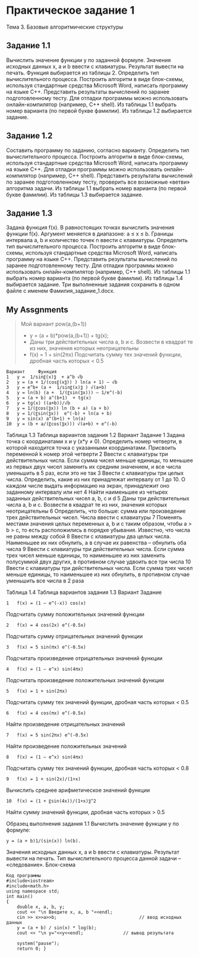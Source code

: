 # Практическое задание 1

Тема 3. Базовые алгоритмические структуры
## Задание 1.1
Вычислить значение функции y по заданной формуле. Значения исходных данных x, a и b ввести с клавиатуры. Результат вывести на печать. Функция выбирается из таблицы 2.
Определить тип вычислительного процесса. Построить алгоритм в виде блок-схемы, используя стандартные средства Microsoft Word, написать программу на языке С++. Представить результаты вычислений по заранее подготовленному тесту.
Для отладки программы можно использовать онлайн-компилятор (например, С++ shell).
Из таблицы 1.1 выбрать номер варианта (по первой букве фамилии). Из таблицы 1.2 выбирается задание.
## Задание 1.2
Составить программу по заданию, согласно варианту.
Определить тип вычислительного процесса. Построить алгоритм в виде блок-схемы, используя стандартные средства Microsoft Word, написать программу на языке С++.
Для отладки программы можно использовать онлайн-компилятор (например, С++ shell).
Представить результаты вычислений по заранее подготовленному тесту, проверить все возможные «ветви» алгоритма задачи.
Из таблицы 1.1 выбрать номер варианта (по первой букве фамилии). Из таблицы 1.3 выбирается задание.
## Задание 1.3
Задана функция f(x). В равностоящих точках вычислить значения функции f(x). Аргумент меняется в диапазоне:
a ≤ x ≤ b.
Границы интервала a, b и количество точек n ввести с клавиатуры. 
Определить тип вычислительного процесса. Построить алгоритм в виде блок-схемы, используя стандартные средства Microsoft Word, написать программу на языке С++. Представить результаты вычислений по заранее подготовленному тесту.
Для отладки программы можно использовать онлайн-компилятор (например, С++ shell).
Из таблицы 1.1 выбрать номер варианта (по первой букве фамилии). Из таблицы 1.4 выбирается задание.
Три выполненные задания сохранить в одном файле с именем Фамилия_задание_1.docx.	


## My Assgnments
> Мой вариант 
>       pow(a,(b+1))
> - y = (a + b)*pow(a,(b+1))  + tg(x);
> - Даны три действительных числа a, b и c. Возвести в квадрат те из них, значения которых неотрицательны
> - f(x) = 1 + sin(2πx)
Подсчитать сумму тех значений функции, дробная часть
которых < 0.5


    Вариант 	Функция
    1	y =  1/sin⁡〖(x)〗  + a^b √b
    2	y = (a + 1/(cos⁡〖(x〗)) ) ln(a + 1) – √b
    3	y = e^b+ (a +  1/sin⁡〖(x)〗 ) √(a+b)
    4	y = ln(b) (a +  1/(〖sin(〗⁡x))) – 1/e^(-b) 
    5	y = (a + b) a^(b+1)  + tg(x)
    6	y = tg(x) ((a+b))/√b
    7	y = 1/(〖cos(〗⁡x)) ln (b + a) (a + b)
    8	y = 1/(〖sin(〗⁡x))  e^(-b) + ln(a + b)
    9	y = sin(x) a^(b+1) + ln(a)
    10	y = (b + a/(〖cos(〗⁡x))) √(a+b) + e^(-b)

Таблица 1.3
Таблица вариантов задания 1.2 
Вариант 	Задание
1	Задана точка с координатами x и y (x*y ≠ 0). Определить номер четверти, в которой находится точка с указанными координатами. Присвоить переменной k номер этой четверти
2	Ввести с клавиатуры три действительных числа. Если сумма чисел меньше единицы, то меньшее из первых двух чисел заменить их средним значением, и все числа уменьшить в 5 раз, если это не так
3	Ввести с клавиатуры три целых числа. Определить, какие из них принадлежат интервалу от 1 до 10. О каждом числе выдать информацию на экран, принадлежит оно заданному интервалу или нет
4	Найти наименьшее из четырех заданных действительных чисел a, b, c и d
5	Даны три действительных числа a, b и c. Возвести в квадрат те из них, значения которых неотрицательны 
6	Определить, что больше: сумма или произведение трех действительных чисел. Числа ввести с клавиатуры
7	Поменять местами значения целых переменных a, b и c таким образом, чтобы a > b > c, то есть расположились в порядке убывания. Известно, что числа не равны между собой
8	Ввести с клавиатуры два целых числа. Наименьшее их них обнулить, а в случае их равенства – обнулить оба числа
9	Ввести с клавиатуры три действительных числа. Если сумма трех чисел меньше единицы, то наименьшее из них заменить полусуммой двух других, в противном случае удвоить все три числа
10	Ввести с клавиатуры три действительных числа. Если сумма трех чисел меньше единицы, то наименьшее из них обнулить, в противном случае уменьшить все числа в 2 раза 

Таблица 1.4
Таблица вариантов задания 1.3 
Вариант 	Задание

    1	f(x) = (1 – e^(-x)) cos(x)

Подсчитать сумму положительных значений функции 

    2	f(x) = 4 cos(2x) e^(-0.5x)
Подсчитать сумму отрицательных значений функции

    3	f(x) = 5 sin(πx) e^(-0.5x) 
Подсчитать произведение отрицательных значений функции

    4	f(x) = (1 – e^x) sin(4πx)
Подсчитать произведение положительных значений функции

    5	f(x) = 1 + sin(2πx)
Подсчитать сумму тех значений функции, дробная часть
которых < 0.5

    6	f(x) = 4 cos(πx) e^(-0.5x)
Найти произведение отрицательных значений 

    7	f(x) = 5 sin(2πx) e^(-0.5x)  
Найти произведение положительных значений 

    8	f(x) = (1 – e^x) sin(4πx)
Подсчитать сумму тех значений функции, дробная часть
которых < 0.8

    9	f(x) = 1 + sin⁡(2x)/(1+x)
Вычислить среднее арифметическое значений функции

    10	f(x) = (1 + 〖sin⁡(4x))/(1+x)〗^2
Найти сумму значений функции, дробная часть которых > 0.5 


Образец выполнения задания 1.1
Вычислить значение функции y по формуле:

    y = (a + b)1/(sin⁡(x)) ln(b).
Значения исходных данных x, a и b ввести с клавиатуры. Результат вывести на печать.
	Тип вычислительного процесса данной задачи – «следование».
	Блок-схема















	Код программы
    #include<iostream>
    #include<math.h>
    using namespace std;
    int main()
    {
        double x, a, b, y;
        cout << "\n Введите x, a, b "<<endl;
        cin >> x>>a>>b;                               // ввод исходных данных
        y = (a + b) / sin(x) * log(b);
        cout << "\n y="<<y<<endl;               // вывод результата

        system("pause");  
        return 0; }


